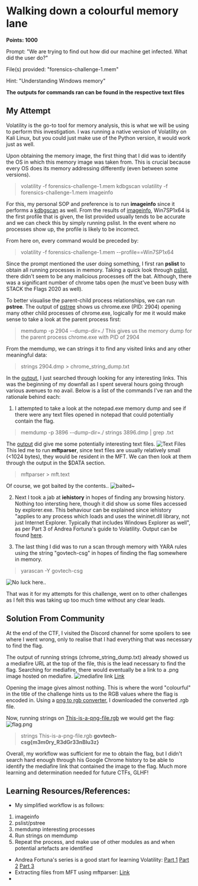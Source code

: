 # Walking down a colourful memory lane
**Points: 1000**

Prompt: "We are trying to find out how did our machine get infected. What did the user do?"

File(s) provided: "forensics-challenge-1.mem"

Hint: "Understanding Windows memory"

**The outputs for commands ran can be found in the respective text files**

## My Attempt
Volatility is the go-to tool for memory analysis, this is what we will be using to perform this investigation. I was running a native version of Volatility on Kali Linux, but you could just make use of the Python version, it would work just as well.

Upon obtaining the memory image, the first thing that I did was to identify the OS in which this memory image was taken from. This is crucial because every OS does its memory addressing differently (even between some versions).
> volatility -f forensics-challenge-1.mem kdbgscan
> volatility -f forensics-challenge-1.mem imageinfo

For this, my personal SOP and preference is to run **imageinfo** since it performs a [kdbgscan](kdbgscan.txt) as well. From the results of [imageinfo](imageinfo.txt), Win7SP1x64 is the first profile that is given, the list provided usually tends to be accurate and we can check this by simply running pslist. In the event where no processes show up, the profile is likely to be incorrect.

From here on, every command would be preceded by:
> volatility -f forensics-challenge-1.mem --profile==Win7SP1x64

Since the prompt mentioned the user doing something, I first ran **pslist** to obtain all running processes in memory. Taking a quick look through [pslist](pslist.txt), there didn't seem to be any malicious processes off the bat. Although, there was a significant number of chrome tabs open (he must've been busy with STACK the Flags 2020 as well).

To better visualise the parent-child process relationships, we can run **pstree**. The output of [pstree](pstree.txt) shows us chrome.exe (PID: 2904) opening many other child processes of chrome.exe, logically for me it would make sense to take a look at the parent process first:
> memdump -p 2904 --dump-dir=./
This gives us the memory dump for the parent process chrome.exe with PID of 2904

From the memdump, we can strings it to find any visited links and any other meaningful data:
> strings 2904.dmp > chrome_string_dump.txt

In the [output](chrome_string_dump.txt), I just searched through looking for any interesting links. This was the beginning of my downfall as I spent several hours going through various avenues to no avail. Below is a list of the commands I've ran and the rationale behind each:

1. I attempted to take a look at the notepad.exe memory dump and see if there were any text files opened in notepad that could potentially contain the flag.
  > memdump -p 3896 --dump-dir=./
  strings 3896.dmp | grep .txt

  The [output]() did give me some potentially interesting text files. ![Text Files](text.png) This led me to run **mftparser**, since text files are usually relatively small (<1024 bytes), they would be resident in the MFT. We can then look at them through the output in the $DATA section.
  > mftparser > mft.text

  Of course, we got baited by the contents..
  ![baited~](baited.png)


2. Next I took a jab at **iehistory** in hopes of finding any browsing history. Nothing too intersting here, though it did show us some files accessed by explorer.exe. This behaviour can be explained since iehistory "applies to any process which loads and uses the wininet.dll library, not just Internet Explorer. Typically that includes Windows Explorer as well", as per Part 3 of Andrea Fortuna's guide to Volatility. Output can be found [here](iehistory.txt).

3. The last thing I did was to run a scan through memory with YARA rules using the string "govtech-csg" in hopes of finding the flag somewhere in memory.
> yarascan -Y govtech-csg

  ![No luck here..](yara.png)

That was it for my attempts for this challenge, went on to other challenges as I felt this was taking up too much time without any clear leads.

## Solution From Community
At the end of the CTF, I visited the Discord channel for some spoilers to see where I went wrong, only to realise that I had everything that was necessary to find the flag.

The output of running strings (chrome_string_dump.txt) already showed us a mediafire URL at the top of the file, this is the lead necessary to find the flag. Searching for mediafire, there would eventually be a link to a .png image hosted on mediafire.
![mediafire link](mediafire.png)
[Link](http://www.mediafire.com/view/5wo9db2pa7gdcoc/This_is_a_png_file.png/file)

Opening the image gives almost nothing. This is where the word "colourful" in the title of the challenge hints us to the RGB values where the flag is encoded in. Using a [png to rgb converter](https://convertio.co/png-rgb/), I downloaded the converted .rgb file.

Now, running strings on [This-is-a-png-file.rgb](This-is-a-png-file.rgb) we would get the flag:
![flag.png](flag.png)
> strings This-is-a-png-file.rgb
**govtech-csg{m3m0ry_R3dGr33nBlu3z}**

Overall, my workflow was sufficient for me to obtain the flag, but I didn't search hard enough through his Google Chrome history to be able to identify the mediafire link that contained the image to the flag. Much more learning and determination needed for future CTFs, GLHF!

## **Learning Resources/References:**
- My simplified workflow is as follows:
1) imageinfo
2) pslist/pstree
3) memdump interesting processes
4) Run strings on memdump
5) Repeat the process, and make use of other modules as and when potential artefacts are identified

- Andrea Fortuna's series is a good start for learning Volatility:
[Part 1](https://www.andreafortuna.org/2017/06/25/volatility-my-own-cheatsheet-part-1-image-identification/)
[Part 2](https://www.andreafortuna.org/2017/07/03/volatility-my-own-cheatsheet-part-2-processes-and-dlls/)
[Part 3](https://www.andreafortuna.org/2017/07/10/volatility-my-own-cheatsheet-part-3-process-memory/)
- Extracting files from MFT using mftparser:
[Link](https://steemit.com/security/@nybble/forensic-extracting-files-from-mft-table-with-volatility-part-2-en)
-

